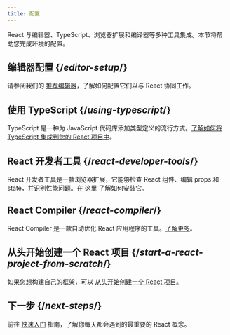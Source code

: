```yaml
---
title: 配置
---
```

<Intro>

React 与编辑器、TypeScript、浏览器扩展和编译器等多种工具集成。本节将帮助您完成环境的配置。

</Intro>

## 编辑器配置 {/*editor-setup*/}

请参阅我们的 [推荐编辑器](/learn/editor-setup)，了解如何配置它们以与 React 协同工作。

## 使用 TypeScript {/*using-typescript*/}

TypeScript 是一种为 JavaScript 代码库添加类型定义的流行方式。[了解如何将 TypeScript 集成到您的 React 项目中](/learn/typescript)。

## React 开发者工具 {/*react-developer-tools*/}

React 开发者工具是一款浏览器扩展，它能够检查 React 组件、编辑 props 和 state，并识别性能问题。在 [这里](learn/react-developer-tools) 了解如何安装它。

## React Compiler {/*react-compiler*/}

React Compiler 是一款自动优化 React 应用程序的工具。[了解更多](/learn/react-compiler)。

## 从头开始创建一个 React 项目 {/*start-a-react-project-from-scratch*/}

如果您想构建自己的框架，可以 [从头开始创建一个 React 项目](/learn/start-a-react-project-from-scratch)。

## 下一步 {/*next-steps*/}

前往 [快速入门](/learn) 指南，了解你每天都会遇到的最重要的 React 概念。
